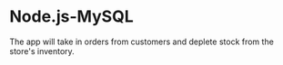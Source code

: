 # Node.js-MySQL
The app will take in orders from customers and deplete stock from the store's inventory.

